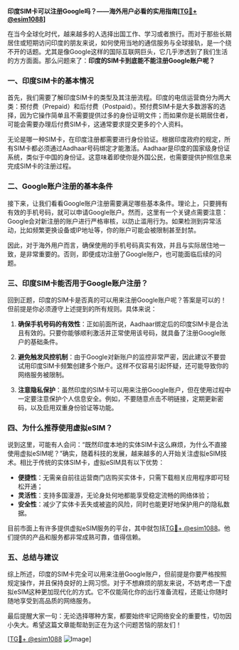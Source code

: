 **印度SIM卡可以注册Google吗？——海外用户必看的实用指南[[TG💪+ @esim1088](https://t.me/s/esim1088)]**

在当今全球化时代，越来越多的人选择出国工作、学习或者旅行。而对于那些长期居住或短期访问印度的朋友来说，如何使用当地的通信服务与全球接轨，是一个绕不开的话题。尤其是像Google这样的国际互联网巨头，它几乎渗透到了我们生活的方方面面。那么问题来了：**印度的SIM卡到底能不能注册Google账户呢？**

### 一、印度SIM卡的基本情况

首先，我们需要了解印度SIM卡的类型及其注册流程。印度的电信运营商分为两大类：预付费（Prepaid）和后付费（Postpaid）。预付费SIM卡是大多数游客的选择，因为它操作简单且不需要提供过多的身份证明文件；而如果你是长期居住者，可能会需要办理后付费SIM卡，这通常要求提交更多的个人资料。

无论是哪一种SIM卡，在印度注册都需要进行身份验证。根据印度政府的规定，所有SIM卡都必须通过Aadhaar号码绑定才能激活。Aadhaar是印度的国家级身份证系统，类似于中国的身份证。这意味着即使你是外国公民，也需要提供护照信息来完成SIM卡的注册过程。

### 二、Google账户注册的基本条件

接下来，让我们看看Google账户注册需要满足哪些基本条件。理论上，只要拥有有效的手机号码，就可以申请Google账户。然而，这里有一个关键点需要注意：Google会对新注册的账户进行严格审核，以防止滥用行为。如果检测到异常活动，比如频繁更换设备或IP地址等，你的账户可能会被限制甚至封禁。

因此，对于海外用户而言，确保使用的手机号码真实有效，并且与实际居住地一致，是非常重要的。否则，即便成功注册了Google账户，也可能面临后续的问题。

### 三、印度SIM卡能否用于Google账户注册？

回到正题，印度的SIM卡是否真的可以用来注册Google账户呢？答案是可以的！但前提是你必须遵守上述提到的所有规则。具体来说：

1. **确保手机号码的有效性**：正如前面所说，Aadhaar绑定后的印度SIM卡是合法且有效的。只要你能够顺利激活并正常使用该号码，就具备了注册Google账户的基础条件。
   
2. **避免触发风控机制**：由于Google对新账户的监控非常严密，因此建议不要尝试用印度SIM卡频繁创建多个账户。这样不仅容易引起怀疑，还可能导致你的网络服务被限制。

3. **注意隐私保护**：虽然印度的SIM卡可以用来注册Google账户，但在使用过程中一定要注意保护个人信息安全。例如，不要随意点击不明链接，定期更新密码，以及启用双重身份验证等功能。

### 四、为什么推荐使用虚拟eSIM？

说到这里，可能有人会问：“既然印度本地的实体SIM卡这么麻烦，为什么不直接使用虚拟eSIM呢？”确实，随着科技的发展，越来越多的人开始关注虚拟eSIM技术。相比于传统的实体SIM卡，虚拟eSIM具有以下优势：

- **便捷性**：无需亲自前往运营商门店购买实体卡，只需下载相关应用程序即可轻松开通；
- **灵活性**：支持多国漫游，无论身处何地都能享受稳定流畅的网络体验；
- **安全性**：减少了实体卡丢失或被盗的风险，同时也能更好地保护用户的隐私数据。

目前市面上有许多提供虚拟eSIM服务的平台，其中就包括[TG💪+ @esim1088](https://t.me/s/esim1088)。他们提供的产品和服务都非常成熟可靠，值得信赖。

### 五、总结与建议

综上所述，印度的SIM卡完全可以用来注册Google账户，但前提是你要严格按照规定操作，并且保持良好的上网习惯。对于不想麻烦的朋友来说，不妨考虑一下虚拟eSIM这种更加现代化的方式。它不仅能简化你的出行准备流程，还能让你随时随地享受到高品质的网络服务。

最后提醒大家一句：无论选择哪种方案，都要始终牢记网络安全的重要性，切勿因小失大。希望这篇文章能帮助到正在为这个问题苦恼的朋友们！

[[TG💪+ @esim1088](https://t.me/s/esim1088) ![Image](https://i.postimg.cc/4NQfJmqS/Snipaste-2025-05-13-00-14-12.png)]
